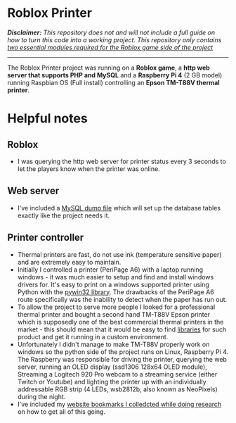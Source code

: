 # Roblox Printer

***Disclaimer:*** *This repository does not and will not include a full guide on
how to turn this code into a working project. This repository only contains
[two essential modules required for the Roblox game side of the project](https://github.com/LM-loleris/RobloxPrinter/tree/main/ROBLOX)*

-----------------

The Roblox Printer project was running on a **Roblox game**, a **http web server that
supports PHP and MySQL** and a **Raspberry Pi 4** (2 GB model) running Raspbian OS (Full install) controlling an **Epson TM-T88V thermal printer**.

# Helpful notes

## Roblox

* I was querying the http web server for printer status every 3 seconds to let the players
know when the printer was online.

## Web server

* I've included a [MySQL dump file](https://github.com/LM-loleris/RobloxPrinter/blob/main/MYSQL_DATABASE.sql) which will set up the database tables exactly like the project needs it.

## Printer controller

* Thermal printers are fast, do not use ink (temperature sensitive paper) and are
extremely easy to maintain.
* Initially I controlled a printer (PeriPage A6) with a laptop running windows - 
it was much easier to setup and find and install windows drivers for. It's easy to print on a windows supported printer using
Python with the [pywin32 library](http://timgolden.me.uk/pywin32-docs/win32print.html).
The drawbacks of the PeriPage A6 route specifically was the inability to detect when
the paper has run out.
* To allow the project to serve more people I looked for a professional thermal printer and
bought a second hand TM-T88V Epson printer which is supposedly one of the best
commercial thermal printers in the market - this should mean that it would be easy
to find [libraries](https://python-escpos.readthedocs.io/en/latest/) for such product and get it running in a custom environment.
* Unfortunately I didn't manage to make TM-T88V properly work on windows so the python side
of the project runs on Linux, Raspberry Pi 4. The Raspberry was responsible for driving the printer,
querying the web server, running an OLED display (ssd1306 128x64 OLED module), Streaming
a Logitech 920 Pro webcam to a streaming service (either Twitch or Youtube) and lighting the
printer up with an individually addressable RGB strip (4 LEDs, wsb2812b, also known as NeoPixels) during the night.
* I've included my [website bookmarks I colledcted while doing research](https://github.com/LM-loleris/RobloxPrinter/blob/main/NOTES/LINKS.txt) on how to get all of this going.